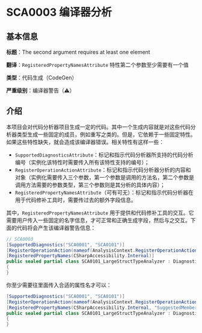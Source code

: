 # SCA0003 编译器分析

## 基本信息

**标题**：The second argument requires at least one element

**翻译**：`RegisteredPropertyNamesAttribute` 特性第二个参数至少需要有一个值

**类型**：代码生成（CodeGen）

**严重级别**：编译器警告（⚠）

## 介绍

本项目会对代码分析器项目生成一定的代码。其中一个生成内容就是对这些代码分析器类型生成一些固定的成员，例如重写之类的。但是，它依赖于一些固定特性。如果这些特性缺失，就会造成该编译器错误。相关特性有这样一些：

* `SupportedDiagnosticsAttribute`：标记和指示代码分析器所支持的代码分析编号（实例化该特性时需要传入所有该特性支持的编号）；
* `RegisterOperationActionAttribute`：标记和指示代码分析器分析的内容和对象（实例化需要传入三个参数，第一个参数是调用的方法名，第二个参数是调用方法需要的参数类型，第三个参数则是其分析的具体内容）；
* `RegisteredPropertyNamesAttribute`（可有可无）：标记和指示代码分析器在用于代码修补工具时，需要传过去的额外字段信息。

其中，`RegisteredPropertyNamesAttribute` 用于提供和代码修补工具的交互。它需要用户传入一些固定的名字信息，才可正常和正确生成字段，然后与之交互。下面的代码将会产生该编译器警告信息：

```csharp
// SCA0003
[SupportedDiagnostics("SCA0001", "SCA0101")]
[RegisterOperationAction(nameof(AnalysisContext.RegisterOperationAction), typeof(OperationKind), nameof(OperationKind.ObjectCreation))]
[RegisteredPropertyNames(CSharpAccessibility.Internal)]
public sealed partial class SCA0101_LargeStructTypeAnalyzer : DiagnosticAnalyzer
{
}
```

你至少需要往里面传入合适的属性名才可以：

```csharp
[SupportedDiagnostics("SCA0001", "SCA0101")]
[RegisterOperationAction(nameof(AnalysisContext.RegisterOperationAction), typeof(OperationKind), nameof(OperationKind.ObjectCreation))]
[RegisteredPropertyNames(CSharpAccessibility.Internal, "SuggestedMemberName", "TypeName")]
public sealed partial class SCA0101_LargeStructTypeAnalyzer : DiagnosticAnalyzer
{
}
```

